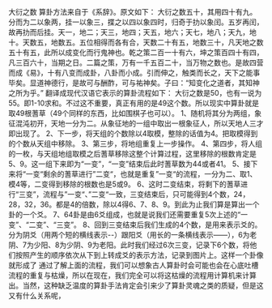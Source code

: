 大衍之数
算卦方法来自于《系辞》。原文如下：
   大衍之数五十，其用四十有九。分而为二以象两，挂一以象三，揲之以四以象四时，归奇于扐以象闰。五岁再闰，故再扐而后挂。天一，地二；天三，地四；天五，地六；天七，地八；天九，地十。天数五，地数五。五位相得而各有合，天数二十有五，地数三十，凡天地之数五十有五，此所以成变化而行鬼神也。乾之策二百一十有六，坤之策百四十有四，凡三百六十，当期之日。二篇之策，万有一千五百二十，当万物之数也。是故四营而成《易》，十有八变而成卦，八卦而小成。引而伸之，触类而长之，天下之能事毕矣。显道神德行，是故可与酬酢，可与祐神矣。子曰：“知变化之道者，其知神之所为乎。”
翻译成现代汉语它表示的算卦流程如下：
    大衍之数是50，也有一说为55。即1-10求和。不过这不重要，真正有用的是49这个数。所以现实中算卦就是取49根蓍草（49个同样的东西，比如围棋子也可以）。
    1、随机将其分为两组，象征混沌初开，天地一分为二。从象征地的一组中取出一根象征人，所以天地人三才即出现了。
    2、下一步，将天组的个数除以4取模，整除的话值为4。把取模得到的个数从天组中移除。
    3、第三步，将地组重复上一步操作。
    4、第四步，将人组的一枚，与天组地组取模之后蓍草移除这整个计算过程，这里移除的根数肯定是5、9。这一组下来即为“一变”，“一变”结束后此时蓍草数为44或者41。
    5、接下来将“一变“剩余的蓍草进行”二变“，也就是重复”一变“的流程，一分为二、取1、模4等，二变得到移除的根数也是5或9。
    6、这时二变结束，将剩下的蓍草进行“三变”，流程与”一变“、”二变“一致，三变结束后，只可能得到4个数，24，28，32，36。都是4的倍数，除以4得6、7、8、9。到此为止我们算是算出一个卦的一个爻。
    7、64卦是由6爻组成，也就是说我们还需要重复5次上述的“一变”、“二变”、“三变”。
    8、回到三变结束后我们生成的4个数，是用来表示爻的。分为阴爻（用两个短的横线表示--）跟阳爻（用长的一条横线表示——），6为老阴、7为少阳、8为少阴、9为老阳。此时我们经过6次三变，记录下6个数，将他们按照产生的顺序依次从下到上转成爻的表示方法，记录到图片上。这样一个卦像就形成了
    通过了解上面的流程，我们可以想象古人算卦时会可能也会在心底吐槽流程的重复与枯燥，所以在现在，我们完全可以将这枯燥的流程用计算机来计算出。当然，这种缺乏温度的算卦手法肯定会引来少了算卦灵魂之类的质疑，但是这又有什么关系呢，
